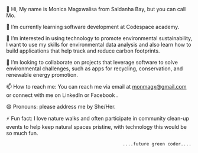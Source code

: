 👋 Hi, My name is Monica Magxwalisa from Saldanha Bay, but you can call Mo.

🌱 I’m currently learning software development at Codespace academy.

👀 I’m interested in using technology to promote environmental sustainability, 
      I want to use my skills for environmental data analysis and 
        also learn how to build applications that help track and reduce carbon footprints.

💞️ I’m looking to collaborate on projects that leverage software to solve environmental challenges,
        such as apps for recycling, conservation, and renewable energy promotion.
        
📫 How to reach me: You can reach me via email at monmagx@gmail.com or connect with me on LinkedIn or Facebook .

😄 Pronouns: please address me by She/Her.

⚡ Fun fact: I love nature walks and often participate in community clean-up events to help keep natural spaces pristine, 
        with technology this would be so much fun.

                                                ....future green coder....

